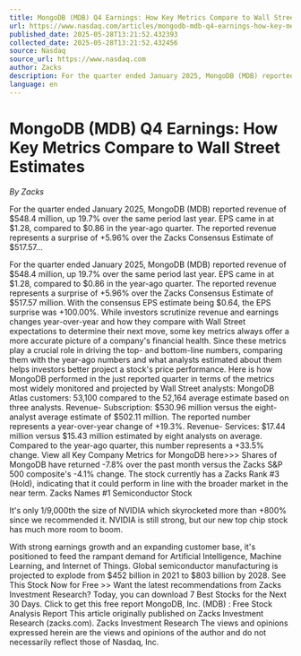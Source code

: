 ```yaml
---
title: MongoDB (MDB) Q4 Earnings: How Key Metrics Compare to Wall Street Estimates
url: https://www.nasdaq.com/articles/mongodb-mdb-q4-earnings-how-key-metrics-compare-wall-street-estimates
published_date: 2025-05-28T13:21:52.432393
collected_date: 2025-05-28T13:21:52.432456
source: Nasdaq
source_url: https://www.nasdaq.com
author: Zacks
description: For the quarter ended January 2025, MongoDB (MDB) reported revenue of $548.4 million, up 19.7% over the same period last year. EPS came in at $1.28, compared to $0.86 in the year-ago quarter. The reported revenue represents a surprise of +5.96% over the Zacks Consensus Estimate of $517.57...
language: en
---
```


# MongoDB (MDB) Q4 Earnings: How Key Metrics Compare to Wall Street Estimates

*By Zacks*

For the quarter ended January 2025, MongoDB (MDB) reported revenue of $548.4 million, up 19.7% over the same period last year. EPS came in at $1.28, compared to $0.86 in the year-ago quarter. The reported revenue represents a surprise of +5.96% over the Zacks Consensus Estimate of $517.57...

For the quarter ended January 2025, MongoDB (MDB) reported revenue of $548.4 million, up 19.7% over the same period last year. EPS came in at $1.28, compared to $0.86 in the year-ago quarter. The reported revenue represents a surprise of +5.96% over the Zacks Consensus Estimate of $517.57 million. With the consensus EPS estimate being $0.64, the EPS surprise was +100.00%. 
 While investors scrutinize revenue and earnings changes year-over-year and how they compare with Wall Street expectations to determine their next move, some key metrics always offer a more accurate picture of a company's financial health. Since these metrics play a crucial role in driving the top- and bottom-line numbers, comparing them with the year-ago numbers and what analysts estimated about them helps investors better project a stock's price performance. Here is how MongoDB performed in the just reported quarter in terms of the metrics most widely monitored and projected by Wall Street analysts: MongoDB Atlas customers: 53,100 compared to the 52,164 average estimate based on three analysts. Revenue- Subscription: $530.96 million versus the eight-analyst average estimate of $502.11 million. The reported number represents a year-over-year change of +19.3%. Revenue- Services: $17.44 million versus $15.43 million estimated by eight analysts on average. Compared to the year-ago quarter, this number represents a +33.5% change. View all Key Company Metrics for MongoDB here&gt;&gt;&gt; Shares of MongoDB have returned -7.8% over the past month versus the Zacks S&amp;P 500 composite's -4.1% change. The stock currently has a Zacks Rank #3 (Hold), indicating that it could perform in line with the broader market in the near term. 
Zacks Names #1 Semiconductor Stock 
 
It's only 1/9,000th the size of NVIDIA which skyrocketed more than +800% since we recommended it. NVIDIA is still strong, but our new top chip stock has much more room to boom. 
 
With strong earnings growth and an expanding customer base, it's positioned to feed the rampant demand for Artificial Intelligence, Machine Learning, and Internet of Things. Global semiconductor manufacturing is projected to explode from $452 billion in 2021 to $803 billion by 2028. See This Stock Now for Free &gt;&gt; Want the latest recommendations from Zacks Investment Research? Today, you can download 7 Best Stocks for the Next 30 Days. Click to get this free report MongoDB, Inc. (MDB) : Free Stock Analysis Report This article originally published on Zacks Investment Research (zacks.com). Zacks Investment Research 
 The views and opinions expressed herein are the views and opinions of the author and do not necessarily reflect those of Nasdaq, Inc.